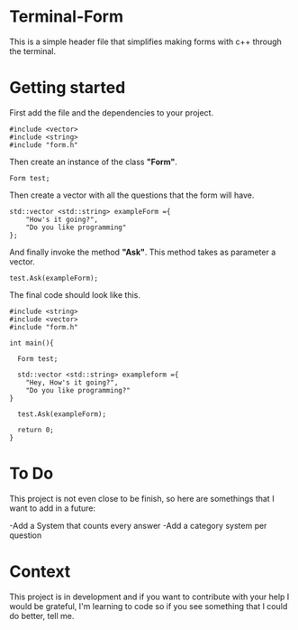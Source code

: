 # Terminal-Form

This is a simple header file that simplifies making forms with c++ through the terminal.

# Getting started

First add the file and the dependencies to your project.

```
#include <vector>
#include <string>
#include "form.h"
```
Then create an instance of the class **"Form"**.

```
Form test;
```

Then create a vector with all the questions that the form will have.

```
std::vector <std::string> exampleForm ={
    "How's it going?",
    "Do you like programming"
};
```
And finally invoke the method **"Ask"**. This method takes as parameter a vector.

```
test.Ask(exampleForm);
```
The final code should look like this.

```
#include <string>
#include <vector>
#include "form.h"

int main(){

  Form test;

  std::vector <std::string> exampleform ={
    "Hey, How's it going?",
    "Do you like programming?"
}

  test.Ask(exampleForm);

  return 0;
}
```




# To Do

This project is not even close to be finish, so here are somethings that I want to add in a future:

-Add a System that counts every answer
-Add a category system per question

# Context

This project is in development and if you want to contribute with your help I would be grateful, I'm learning to code so if you see something that I could do better, tell me.

